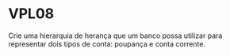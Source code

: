 # VPL08
Crie uma hierarquia de herança que um banco possa utilizar para representar dois tipos de conta: poupança e conta corrente.
